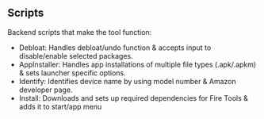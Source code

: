 ## Scripts
Backend scripts that make the tool function:
- Debloat: Handles debloat/undo function & accepts input to disable/enable selected packages.
- AppInstaller: Handles app installations of multiple file types (.apk/.apkm) & sets launcher specific options. 
- Identify: Identifies device name by using model number & Amazon developer page.
- Install: Downloads and sets up required dependencies for Fire Tools & adds it to start/app menu
